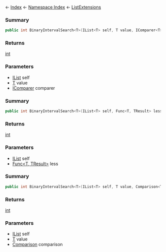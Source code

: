 ← [Index](Api-Index) ← [Namespace Index](Namespace-Index) ← [ListExtensions](System.Collections.Generic.ListExtensions)

### Summary

```csharp
public int BinaryIntervalSearch<T>(IList<T> self, T value, IComparer<T> comparer)
```

### Returns

[int](https://docs.microsoft.com/en-us/dotnet/api/system.int32?view=netframework-4.6)

### Parameters

* [IList<T>](https://docs.microsoft.com/en-us/dotnet/api/system.collections.generic.ilist?view=netframework-4.6) self
* [T]() value
* [IComparer<T>](https://docs.microsoft.com/en-us/dotnet/api/system.collections.generic.icomparer?view=netframework-4.6) comparer
### Summary

```csharp
public int BinaryIntervalSearch<T>(IList<T> self, Func<T, TResult> less)
```

### Returns

[int](https://docs.microsoft.com/en-us/dotnet/api/system.int32?view=netframework-4.6)

### Parameters

* [IList<T>](https://docs.microsoft.com/en-us/dotnet/api/system.collections.generic.ilist?view=netframework-4.6) self
* [Func<T, TResult>](https://docs.microsoft.com/en-us/dotnet/api/system.func?view=netframework-4.6) less
### Summary

```csharp
public int BinaryIntervalSearch<T>(IList<T> self, T value, Comparison<T> comparison)
```

### Returns

[int](https://docs.microsoft.com/en-us/dotnet/api/system.int32?view=netframework-4.6)

### Parameters

* [IList<T>](https://docs.microsoft.com/en-us/dotnet/api/system.collections.generic.ilist?view=netframework-4.6) self
* [T]() value
* [Comparison<T>](https://docs.microsoft.com/en-us/dotnet/api/system.comparison?view=netframework-4.6) comparison
